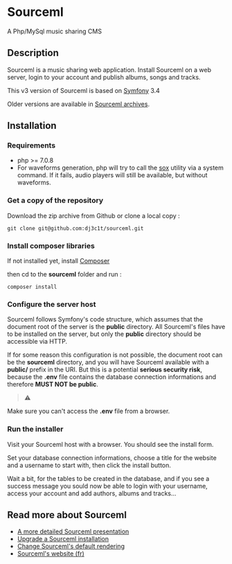 # Sourceml

A Php/MySql music sharing CMS

## Description

Sourceml is a music sharing web application. Install Sourceml on a web server,
login to your account and publish albums, songs and tracks.

This v3 version of Sourceml is based on [Symfony](https://symfony.com/) 3.4

Older versions are available in [Sourceml archives](http://www.sourceml.com/archives/).

## Installation

### Requirements

* php >= 7.0.8
* For waveforms generation, php will try to call the [sox](http://sox.sourceforge.net)
utility via a system command. If it fails, audio players will still be available,
but without waveforms.

### Get a copy of the repository

Download the zip archive from Github or clone a local copy :

```shell
git clone git@github.com:dj3c1t/sourceml.git
```

### Install composer libraries

If not installed yet, install [Composer](https://getcomposer.org)

then cd to the **sourceml** folder and run :

```shell
composer install
```

### Configure the server host

Sourceml follows Symfony's code structure, which assumes that the document root
of the server is the **public** directory. All Sourceml's files have to be
installed on the server, but only the **public** directory should be accessible
via HTTP.

If for some reason this configuration is not possible, the document root can be
the **sourceml** directory, and you will have Sourceml available with a
**public/** prefix in the URI. But this is a potential **serious security
risk**, because the **.env** file contains the database connection informations
and therefore **MUST NOT be public**.

> :warning:

 Make sure you can't access the **.env** file from a browser.

### Run the installer

Visit your Sourceml host with a browser. You should see the install form.

Set your database connection informations, choose a title for the website and a
username to start with, then click the install button.

Wait a bit, for the tables to be created in the database, and if you see a success
message you sould now be able to login with your username, access your account and add authors, albums and tracks...

## Read more about Sourceml

* [A more detailed Sourceml presentation](docs/about.sourceml.md)
* [Upgrade a Sourceml installation](docs/upgrade.md)
* [Change Sourceml's default rendering](docs/change.ui.md)
* [Sourceml's website (fr)](http://sourceml.com/)